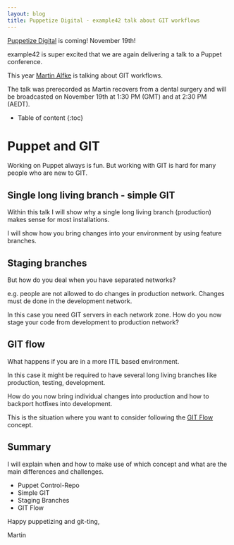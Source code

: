 ```yaml
---
layout: blog
title: Puppetize Digital - example42 talk about GIT workflows
---
```


[Puppetize Digital](https://digital.puppetize.com/series/Puppetize-Agenda/schedule) is coming! November 19th!

example42 is super excited that we are again delivering a talk to a Puppet conference.

This year [Martin Alfke](https://digital.puppetize.com/series/d90513c03829/show_speaker_details) is talking about GIT workflows.

The talk was prerecorded as Martin recovers from a dental surgery and will be broadcasted on November 19th at 1:30 PM (GMT) and at 2:30 PM (AEDT).

* Table of content
{:toc}

# Puppet and GIT

Working on Puppet always is fun. But working with GIT is hard for many people who are new to GIT.

## Single long living branch - simple GIT

Within this talk I will show why a single long living branch (production) makes sense for most installations.

I will show how you bring changes into your environment by using feature branches.

## Staging branches

But how do you deal when you have separated networks?

e.g. people are not allowed to do changes in production network. Changes must de done in the development network.

In this case you need GIT servers in each network zone. How do you now stage your code from development to production network?

## GIT flow

What happens if you are in a more ITIL based environment.

In this case it might be required to have several long living branches like production, testing, development.

How do you now bring individual changes into production and how to backport hotfixes into development.

This is the situation where you want to consider following the [GIT Flow](https://nvie.com/posts/a-successful-git-branching-model/) concept.

## Summary

I will explain when and how to make use of which concept and what are the main differences and challenges.

- Puppet Control-Repo
- Simple GIT
- Staging Branches
- GIT Flow

Happy puppetizing and git-ting,

Martin

